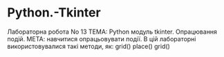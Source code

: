 # Python.-Tkinter
Лабораторна робота No 13 ТЕМА: Python модуль tkinter. Опрацювання подій. МЕТА: навчитися опрацьовувати події. В цій лабораторні використовувалися такі методи, як: grid() place() grid() 
